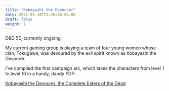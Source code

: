 ```yaml
---
title: "Kobayashi the Devourer"
date: 2021-04-16T21:26:18-04:00
draft: false
weight: 1
---
```


D&D 5E, currently ongoing

My current gaming group is playing a team of four young women whose clan, Tokugawa, was devoured by the evil spirit known as Kobayashi the Devourer.

I’ve compiled the first campaign arc, which takes the characters from level 1 to level 10 in a handy, dandy PDF:

[Kobayashi the Devourer, the Complete Eaters of the Dead](https://landofthecrane.s3-us-west-2.amazonaws.com/Kobayashi%20EotD.pdf)
